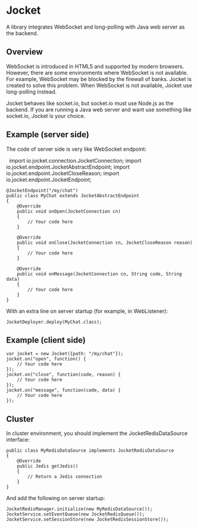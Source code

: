 # Jocket

A library integrates WebSocket and long-polling with Java web server as the backend.

Overview
--------

WebSocket is introduced in HTML5 and supported by modern browsers. However, there are some environments where WebSocket is not available. For example, WebSocket may be blocked by the firewall of banks. Jocket is created to solve this problem. When WebSocket is not available, Jocket use long-polling instead.

Jocket behaves like socket.io, but socket.io must use Node.js as the backend. If you are running a Java web server and want use something like socket.io, Jocket is your choice.

Example (server side)
---------------------

The code of server side is very like WebSocket endpoint:

    import io.jocket.connection.JocketConnection;
    import io.jocket.endpoint.JocketAbstractEndpoint;
    import io.jocket.endpoint.JocketCloseReason;
    import io.jocket.endpoint.JocketEndpoint;

    @JocketEndpoint("/my/chat")
    public class MyChat extends JocketAbstractEndpoint
    {
        @Override
        public void onOpen(JocketConnection cn)
        {
            // Your code here
        }

        @Override
        public void onClose(JocketConnection cn, JocketCloseReason reason)
        {
            // Your code here
        }

        @Override
        public void onMessage(JocketConnection cn, String code, String data)
        {
            // Your code here
        }
    }

With an extra line on server startup (for example, in WebListener):

    JocketDeployer.deploy(MyChat.class);

Example (client side)
---------------------

    var jocket = new Jocket({path: "/my/chat"});
    jocket.on("open", function() {
        // Your code here
    });
    jocket.on("close", function(code, reason) {
        // Your code here
    });
    jocket.on("message", function(code, data) {
        // Your code here
    });
    
Cluster
-------

In cluster environment, you should implement the JocketRedisDataSource interface:

    public class MyRedisDataSource implements JocketRedisDataSource
    {
        @Override
        public Jedis getJedis()
        {
            // Return a Jedis connection
        }
    }

And add the following on server startup:

    JocketRedisManager.initialize(new MyRedisDataSource());
    JocketService.setEventQueue(new JocketRedisQueue());
    JocketService.setSessionStore(new JocketRedisSessionStore());
